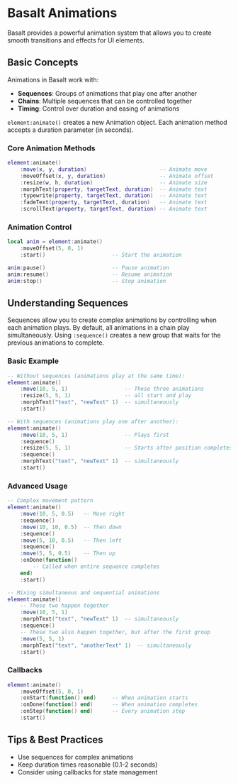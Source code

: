 # Basalt Animations

Basalt provides a powerful animation system that allows you to create smooth transitions and effects for UI elements.

## Basic Concepts

Animations in Basalt work with:
- **Sequences**: Groups of animations that play one after another
- **Chains**: Multiple sequences that can be controlled together
- **Timing**: Control over duration and easing of animations

`element:animate()` creates a new Animation object. Each animation method accepts a duration parameter (in seconds).

### Core Animation Methods
```lua
element:animate()
    :move(x, y, duration)                       -- Animate move
    :moveOffset(x, y, duration)                 -- Animate offset
    :resize(w, h, duration)                     -- Animate size
    :morphText(property, targetText, duration)  -- Animate text
    :typewrite(property, targetText, duration)  -- Animate text
    :fadeText(property, targetText, duration)   -- Animate text
    :scrollText(property, targetText, duration) -- Animate text
```

### Animation Control
```lua
local anim = element:animate()
    :moveOffset(5, 0, 1)
    :start()                     -- Start the animation

anim:pause()                     -- Pause animation
anim:resume()                    -- Resume animation
anim:stop()                      -- Stop animation
```

## Understanding Sequences

Sequences allow you to create complex animations by controlling when each animation plays. By default, all animations in a chain play simultaneously. Using `:sequence()` creates a new group that waits for the previous animations to complete.

### Basic Example
```lua
-- Without sequences (animations play at the same time):
element:animate()
    :move(10, 5, 1)                  -- These three animations
    :resize(5, 5, 1)                 -- all start and play
    :morphText("text", "newText" 1)  -- simultaneously
    :start()

-- With sequences (animations play one after another):
element:animate()
    :move(10, 5, 1)                  -- Plays first
    :sequence()
    :resize(5, 5, 1)                 -- Starts after position completes
    :sequence()
    :morphText("text", "newText" 1)  -- simultaneously
    :start()
```

### Advanced Usage
```lua
-- Complex movement pattern
element:animate()
    :move(10, 5, 0.5)   -- Move right
    :sequence()
    :move(10, 10, 0.5)  -- Then down
    :sequence()
    :move(5, 10, 0.5)   -- Then left
    :sequence()
    :move(5, 5, 0.5)    -- Then up
    :onDone(function()
        -- Called when entire sequence completes
    end)
    :start()

-- Mixing simultaneous and sequential animations
element:animate()
    -- These two happen together
    :move(10, 5, 1)
    :morphText("text", "newText" 1)  -- simultaneously
    :sequence()
    -- These two also happen together, but after the first group
    :move(5, 5, 1)
    :morphText("text", "anotherText" 1)  -- simultaneously
    :start()
```

### Callbacks
```lua
element:animate()
    :moveOffset(5, 0, 1)
    :onStart(function() end)     -- When animation starts
    :onDone(function() end)      -- When animation completes
    :onStep(function() end)      -- Every animation step
    :start()
```

## Tips & Best Practices
- Use sequences for complex animations
- Keep duration times reasonable (0.1-2 seconds)
- Consider using callbacks for state management